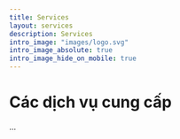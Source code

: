 ```yaml
---
title: Services
layout: services
description: Services
intro_image: "images/logo.svg"
intro_image_absolute: true
intro_image_hide_on_mobile: true
---
```

# Các dịch vụ cung cấp

...
